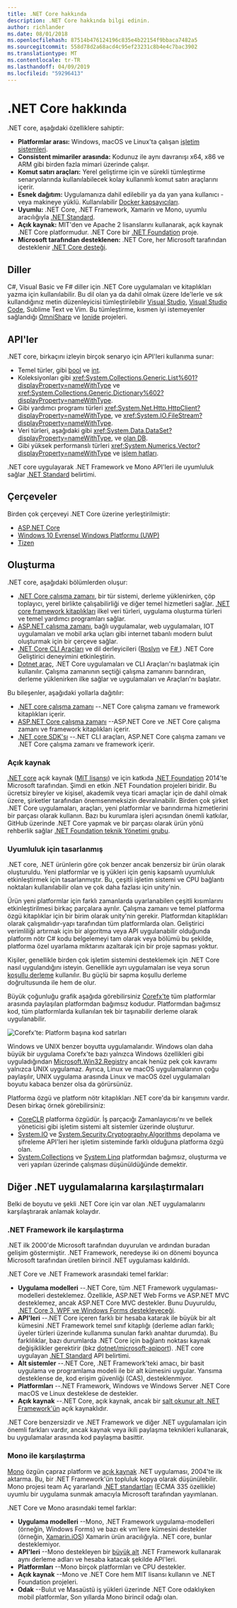 ```yaml
---
title: .NET Core hakkında
description: .NET Core hakkında bilgi edinin.
author: richlander
ms.date: 08/01/2018
ms.openlocfilehash: 87514b476124196c835e4b22154f9bbaca7482a5
ms.sourcegitcommit: 558d78d2a68acd4c95ef23231c8b4e4c7bac3902
ms.translationtype: MT
ms.contentlocale: tr-TR
ms.lasthandoff: 04/09/2019
ms.locfileid: "59296413"
---
```

# <a name="about-net-core"></a>.NET Core hakkında

.NET core, aşağıdaki özelliklere sahiptir:

- **Platformlar arası:** Windows, macOS ve Linux'ta çalışan [işletim sistemleri](https://github.com/dotnet/core/blob/master/os-lifecycle-policy.md).
- **Consistent mimariler arasında:** Kodunuz ile aynı davranışı x64, x86 ve ARM gibi birden fazla mimari üzerinde çalışır.
- **Komut satırı araçları:**  Yerel geliştirme için ve sürekli tümleştirme senaryolarında kullanılabilecek kolay kullanımlı komut satırı araçlarını içerir.
- **Esnek dağıtım:** Uygulamanıza dahil edilebilir ya da yan yana kullanıcı - veya makineye yüklü. Kullanılabilir [Docker kapsayıcıları](docker/index.md).
- **Uyumlu:** .NET Core, .NET Framework, Xamarin ve Mono, uyumlu aracılığıyla [.NET Standard](../standard/net-standard.md).
- **Açık kaynak:** MIT'den ve Apache 2 lisanslarını kullanarak, açık kaynak .NET Core platformudur. .NET Core bir [.NET Foundation](https://dotnetfoundation.org/) proje.
- **Microsoft tarafından desteklenen:** .NET Core, her Microsoft tarafından desteklenir [.NET Core desteği](https://www.microsoft.com/net/core/support/).

## <a name="languages"></a>Diller

C#, Visual Basic ve F# diller için .NET Core uygulamaları ve kitaplıkları yazma için kullanılabilir. Bu dil olan ya da dahil olmak üzere Ide'lerle ve sık kullandığınız metin düzenleyicisi tümleştirilebilir [Visual Studio](https://visualstudio.microsoft.com/vs/?utm_medium=microsoft&utm_source=docs.microsoft.com&utm_campaign=inline+link), [Visual Studio Code](https://marketplace.visualstudio.com/items?itemName=ms-vscode.csharp), Sublime Text ve Vim. Bu tümleştirme, kısmen iyi istemeyenler sağlandığı [OmniSharp](https://www.omnisharp.net/) ve [Ionide](http://ionide.io) projeleri.

## <a name="apis"></a>API'ler

.NET core, birkaçını izleyin birçok senaryo için API'leri kullanıma sunar:

- Temel türler, gibi [bool](../csharp/language-reference/keywords/bool.md) ve [int](../csharp/language-reference/keywords/int.md).
- Koleksiyonları gibi <xref:System.Collections.Generic.List%601?displayProperty=nameWithType> ve <xref:System.Collections.Generic.Dictionary%602?displayProperty=nameWithType>.
- Gibi yardımcı programı türleri <xref:System.Net.Http.HttpClient?displayProperty=nameWithType>, ve <xref:System.IO.FileStream?displayProperty=nameWithType>.
- Veri türleri, aşağıdaki gibi <xref:System.Data.DataSet?displayProperty=nameWithType>, ve [olan DB](https://www.nuget.org/packages/Microsoft.EntityFrameworkCore/).
- Gibi yüksek performanslı türleri <xref:System.Numerics.Vector?displayProperty=nameWithType> ve [işlem hatları](https://devblogs.microsoft.com/dotnet/system-io-pipelines-high-performance-io-in-net/).

.NET core uygulayarak .NET Framework ve Mono API'leri ile uyumluluk sağlar [.NET Standard](../standard/net-standard.md) belirtimi.

## <a name="frameworks"></a>Çerçeveler

Birden çok çerçeveyi .NET Core üzerine yerleştirilmiştir:

- [ASP.NET Core](/aspnet/core/)
- [Windows 10 Evrensel Windows Platformu (UWP)](https://developer.microsoft.com/windows)
- [Tizen](https://developer.tizen.org/development/training/.net-application)

## <a name="composition"></a>Oluşturma

.NET core, aşağıdaki bölümlerden oluşur:

- [.NET Core çalışma zamanı](https://github.com/dotnet/coreclr), bir tür sistemi, derleme yüklenirken, çöp toplayıcı, yerel birlikte çalışabilirliği ve diğer temel hizmetleri sağlar. [.NET core framework kitaplıkları](https://github.com/dotnet/corefx) ilkel veri türleri, uygulama oluşturma türleri ve temel yardımcı programları sağlar.
- [ASP.NET çalışma zamanı](https://github.com/aspnet/home), bağlı uygulamalar, web uygulamaları, IOT uygulamaları ve mobil arka uçları gibi internet tabanlı modern bulut oluşturmak için bir çerçeve sağlar.
- [.NET Core CLI Araçları](https://github.com/dotnet/cli) ve dil derleyicileri ([Roslyn](https://github.com/dotnet/roslyn) ve [ F# ](https://github.com/microsoft/visualfsharp)) .NET Core Geliştirici deneyimini etkinleştirin.
- [Dotnet araç](https://github.com/dotnet/core-setup), .NET Core uygulamaları ve CLI Araçları'nı başlatmak için kullanılır. Çalışma zamanının seçtiği çalışma zamanını barındıran, derleme yüklenirken ilke sağlar ve uygulamaları ve Araçları'nı başlatır.

Bu bileşenler, aşağıdaki yollarla dağıtılır:

- [.NET core çalışma zamanı](https://www.microsoft.com/net/download/dotnet-core/2.1) --.NET Core çalışma zamanı ve framework kitaplıkları içerir.
- [ASP.NET Core çalışma zamanı](https://www.microsoft.com/net/download/dotnet-core/2.1) --ASP.NET Core ve .NET Core çalışma zamanı ve framework kitaplıkları içerir.
- [.NET core SDK'sı](https://www.microsoft.com/net/download/dotnet-core/2.1) --.NET CLI araçları, ASP.NET Core çalışma zamanı ve .NET Core çalışma zamanı ve framework içerir.

### <a name="open-source"></a>Açık kaynak

[.NET core](https://github.com/dotnet/core) açık kaynak ([MIT lisansı](https://github.com/dotnet/core/blob/master/LICENSE.TXT)) ve için katkıda [.NET Foundation](https://dotnetfoundation.org) 2014'te Microsoft tarafından. Şimdi en etkin .NET Foundation projeleri biridir. Bu ücretsiz bireyler ve kişisel, akademik veya ticari amaçlar için de dahil olmak üzere, şirketler tarafından önemsenmeksizin devralınabilir. Birden çok şirket .NET Core uygulamaları, araçları, yeni platformlar ve barındırma hizmetlerini bir parçası olarak kullanın. Bazı bu kurumlara işleri açısından önemli katkılar, GitHub üzerinde .NET Core yapmak ve bir parçası olarak ürün yönü rehberlik sağlar [.NET Foundation teknik Yönetimi grubu](https://dotnetfoundation.org/blog/tsg-welcome).

### <a name="designed-for-adaptability"></a>Uyumluluk için tasarlanmış

.NET core, .NET ürünlerin göre çok benzer ancak benzersiz bir ürün olarak oluşturuldu. Yeni platformlar ve iş yükleri için geniş kapsamlı uyumluluk etkinleştirmek için tasarlanmıştır. Bu, çeşitli işletim sistemi ve CPU bağlantı noktaları kullanılabilir olan ve çok daha fazlası için unity'nin.

Ürün yeni platformlar için farklı zamanlarda uyarlanabilen çeşitli kısımlarını etkinleştirilmesi birkaç parçalara ayrılır. Çalışma zamanı ve temel platforma özgü kitaplıklar için bir birim olarak unity'nin gerekir. Platformdan kitaplıkları olarak çalışmalıdır-yapı tarafından tüm platformlarda olan. Geliştirici verimliliği artırmak için bir algoritma veya API uygulanabilir olduğunda platform nötr C# kodu belgelemeyi tam olarak veya bölümü bu şekilde, platforma özel uyarlama miktarını azaltarak için bir proje sapması yoktur.

Kişiler, genellikle birden çok işletim sistemini desteklemek için .NET Core nasıl uygulandığını isteyin. Genellikle ayrı uygulamaları ise veya sorun [koşullu derleme](https://en.wikipedia.org/wiki/Conditional_compilation) kullanılır. Bu güçlü bir sapma koşullu derleme doğrultusunda ile hem de olur.

Büyük çoğunluğu grafik aşağıda görebilirsiniz [Corefx'te](https://github.com/dotnet/corefx) tüm platformlar arasında paylaşılan platformdan bağımsız kodudur. Platformdan bağımsız kod, tüm platformlarda kullanılan tek bir taşınabilir derleme olarak uygulanabilir.

![Corefx'te: Platform başına kod satırları](../images/corefx-platforms-loc.png)

Windows ve UNIX benzer boyutta uygulamalarıdır. Windows olan daha büyük bir uygulama Corefx'te bazı yalnızca Windows özellikleri gibi uyguladığından [Microsoft.Win32.Registry](https://github.com/dotnet/corefx/tree/master/src/Microsoft.Win32.Registry) ancak henüz pek çok kavramı yalnızca UNIX uygulamaz. Ayrıca, Linux ve macOS uygulamalarının çoğu paylaşılır, UNIX uygulama arasında Linux ve macOS özel uygulamaları boyutu kabaca benzer olsa da görürsünüz.

Platforma özgü ve platform nötr kitaplıkları .NET core'da bir karışımını vardır. Desen birkaç örnek görebilirsiniz:

- [CoreCLR](https://github.com/dotnet/coreclr) platforma özgüdür. İş parçacığı Zamanlayıcısı'nı ve bellek yöneticisi gibi işletim sistemi alt sistemler üzerinde oluşturur.
- [System.IO](https://github.com/dotnet/corefx/tree/master/src/System.IO) ve [System.Security.Cryptography.Algorithms](https://github.com/dotnet/corefx/tree/master/src/System.Security.Cryptography.Algorithms) depolama ve şifreleme API'leri her işletim sisteminde farklı olduğuna platforma özgü olan.
- [System.Collections](https://github.com/dotnet/corefx/tree/master/src/System.Collections) ve [System.Linq](https://github.com/dotnet/corefx/tree/master/src/System.Linq) platformdan bağımsız, oluşturma ve veri yapıları üzerinde çalışması düşünüldüğünde demektir.

## <a name="comparisons-to-other-net-implementations"></a>Diğer .NET uygulamalarına karşılaştırmaları

Belki de boyutu ve şekli .NET Core için var olan .NET uygulamalarını karşılaştırarak anlamak kolaydır.

### <a name="comparison-with-net-framework"></a>.NET Framework ile karşılaştırma

.NET ilk 2000'de Microsoft tarafından duyurulan ve ardından buradan gelişim göstermiştir. .NET Framework, neredeyse iki on dönemi boyunca Microsoft tarafından üretilen birincil .NET uygulaması kaldırıldı.

.NET Core ve .NET Framework arasındaki temel farklar:

- **Uygulama modelleri** --.NET Core, tüm .NET Framework uygulaması-modelleri desteklemez. Özellikle, ASP.NET Web Forms ve ASP.NET MVC desteklemez, ancak ASP.NET Core MVC destekler. Bunu Duyuruldu, [.NET Core 3, WPF ve Windows Forms destekleyeceği](https://devblogs.microsoft.com/dotnet/net-core-3-and-support-for-windows-desktop-applications/).
- **API'leri** --.NET Core içeren farklı bir hesaba katarak ile büyük bir alt kümesini .NET Framework temel sınıf kitaplığı (derleme adları farklı; üyeler türleri üzerinde kullanıma sunulan farklı anahtar durumda). Bu farklılıklar, bazı durumlarda .NET Core için bağlantı noktası kaynak değişiklikler gerektirir (bkz [dotnet/microsoft-apiport](https://github.com/microsoft/dotnet-apiport)). .NET core uygulayan [.NET Standard](../standard/net-standard.md) API belirtimi.
- **Alt sistemler** --.NET Core, .NET Framework'teki amacı, bir basit uygulama ve programlama modeli ile bir alt kümesini uygular. Yansıma desteklense de, kod erişim güvenliği (CAS), desteklenmiyor.
- **Platformları** --.NET Framework, Windows ve Windows Server .NET Core macOS ve Linux desteklese de destekler.
- **Açık kaynak** --.NET Core, açık kaynak, ancak bir [salt okunur alt .NET Framework'ün](https://github.com/microsoft/referencesource) açık kaynaklıdır.

.NET Core benzersizdir ve .NET Framework ve diğer .NET uygulamaları için önemli farkları vardır, ancak kaynak veya ikili paylaşma teknikleri kullanarak, bu uygulamalar arasında kod paylaşma basittir.

### <a name="comparison-with-mono"></a>Mono ile karşılaştırma

[Mono](https://www.mono-project.com/) özgün çapraz platform ve [açık kaynak](https://github.com/mono/mono) .NET uygulaması, 2004'te ilk aktarma. Bu, bir .NET Framework'ün topluluk kopya olarak düşünülebilir. Mono projesi team Aç yararlandı [.NET standartları](https://github.com/dotnet/coreclr/blob/master/Documentation/project-docs/dotnet-standards.md) (ECMA 335 özellikle) uyumlu bir uygulama sunmak amacıyla Microsoft tarafından yayımlanan.

.NET Core ve Mono arasındaki temel farklar:

- **Uygulama modelleri** --Mono, .NET Framework uygulama-modelleri (örneğin, Windows Forms) ve bazı ek vm'lere kümesini destekler (örneğin, [Xamarin.iOS](https://www.xamarin.com/platform)) Xamarin ürün aracılığıyla. .NET core, bunlar desteklemiyor.
- **API'leri** --Mono destekleyen bir [büyük alt](http://docs.go-mono.com/?link=root%3a%2fclasslib) .NET Framework kullanarak aynı derleme adları ve hesaba katacak şekilde API'leri.
- **Platformları** --Mono birçok platformları ve CPU destekler.
- **Açık kaynak** --Mono ve .NET Core hem MIT lisansı kullanın ve .NET Foundation projeleri.
- **Odak** --Bulut ve Masaüstü iş yükleri üzerinde .NET Core odaklıyken mobil platformlar, Son yıllarda Mono birincil odağı olan.
